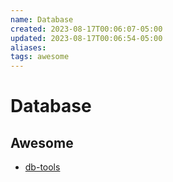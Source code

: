 ```yaml
---
name: Database
created: 2023-08-17T00:06:07-05:00
updated: 2023-08-17T00:06:54-05:00
aliases: 
tags: awesome
---
```

# Database

## Awesome

- [db-tools](https://github.com/mgramin/awesome-db-tools)
